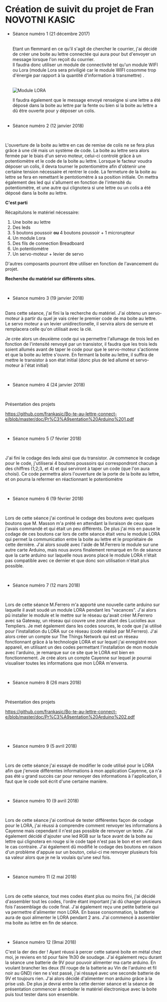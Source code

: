 <h1> Création de suivit du projet de Fran NOVOTNI KASIC </h1>

<ul> <li> Séance numéro 1 (21 décembre 2017) </li>
</br>

<p>Etant un flemmard en ce qu'il s'agit de chercher le courrier, j'ai décidé de créer une boite au lettre connectée qui aura pour but
d'envoyer un message lorsque l'on reçoit du courrier. </br>Il faudra donc utiliser un module de connectivité tel qu'un module WIFI ou Lora (module Lora sera priviligié car le module WIFI cosomme trop d'énergie par rapport à la quantité d'information à transmettre) .</p><br>

<img src="https://encrypted-tbn0.gstatic.com/images?q=tbn:ANd9GcTLZkSWdXVmQdTaTTETlZKux6ojXKBVzKE4rEyHgbqocj2zRL4W" title="Module LORA" align="center" >

</br>

<p>Il faudra également que le message envoyé renseigne si une lettre a été déposé dans la boite au lettre par la fente ou bien si la boite au lettre a dû être ouverte pour y déposer un colis. </p>
</br>

<li> Séance numéro 2 (12 janvier 2018) </li> </ul>
</br>

<p>L'ouverture de la boite au lettre en cas de remise de colis ne se fera plus grâce à une clé mais un système de code. La boite au lettre sera alors fermée par le biais d'un servo moteur, celui-ci controlé grâce à un potentiomètre et le code de la boite au lettre. Lorsque le facteur voudra déposer un colis, il devra tourner le potentiomètre afin d'obtenir une certaine tension nécessaire et rentrer le code. La fermeture de la boite au lettre se fera en remettant le pentotiomètre à sa position initiale.
On mettra également des led qui s'allument en fonction de l'intensité du potentiomètre, et une autre qui clignotera si une lettre ou un colis a été déposé dans la boite au lettre.</p>

<strong> C'est parti </strong>

Récapitulons le matériel nécessaire:
<ol> <li> Une boite au lettre </li>
<li> Des leds </li>
<li> 5 boutons poussoir <strong> ou </strong> 4 boutons poussoir + 1 microrupteur </li>
<li> Un module Lora </li>
<li> Des fils de connection Breadboard </li>
<li> Un potentiomètre </li>
<li> Un servo-moteur + levier de servo</li>
</ol>

<p>D'autres composants pourront être utiliser en fonction de l'avancement du projet.

<strong> Recherche du matériel sur différents sites. </strong></p>
</br>

<ul> <li> Séance numéro 3 (19 janvier 2018) </li>
</br></ul>

<p>Dans cette séance, j'ai fini la la recherche du matériel. J'ai obtenu un servo-moteur à partir du quel je vais créer le premier code de ma boite au lettre. Le servo moteur a un levier unidirectionelle, il servira alors de serrure et remplacera celle qu'on utilisait avec la clé.</p>
<p>Je crée alors un deuxième code qui va permettre l'allumage de trois led en fonction de l'intensité renvoyé par un transistor, il faudra que les trois leds soient allumés avant de taper le code pour que le servo-moteur s'actionne et que la boite au lettre s'ouvre. En fermant la boite au lettre, il suffira de mettre le transistor à son état initial (donc plus de led allumé et servo-moteur à l'état initial)</p>

</br>
<ul> <li> Séance numéro 4 (24 janvier 2018) </li></ul>
</br>

<p>Présentation des projets

<https://github.com/frankasic/Bo-te-au-lettre-connect-e/blob/master/doc/Pr%C3%A9sentation%20Arduino%201.pdf></p>
</br>


<ul> <li> Séance numéro 5 (7 février 2018) </li></ul>
</br>

<p>J'ai fini le codage des leds ainsi que du transistor. Je commence le codage pour le code, j'utiliserai 4 boutons poussoirs qui correspondront chacun à des chiffres (1;2;3, et 4) et qui serviront à taper un code (que l'on aura choisi). Ce code permettra alors l'ouverture de la porte de la boite au lettre, et on pourra la refermer en réactionnant le potentiomètre</p>

</br>
<ul><li> Séance numéro 6 (19 février 2018)</li></ul>
</br>

<p>Lors de cette séance j'ai continué le codage des boutons avec quelques boutons que M. Masson m'a prété en attendant la livraison de ceux que j'avais commandé et qui était un peu différents. De plus j'ai mis en pause le codage de ces boutons car lors de cette séance était venu le module LORA qui permet la communication entre la boite au lettre et le propriétaire de cette dernière. J'ai alors soudé avec l'aide de M.Ferrero le module sur une autre carte Arduino, mais nous avons finalement remarqué en fin de séance que la carte arduino sur laquelle nous avons placé le module LORA n'était pas compatible avec ce dernier et que donc son utilisation n'était plus possible. </p>

</br>
<ul><li> Séance numéro 7 (12 mars 2018)</li></ul>
</br>


<p> Lors de cette séance M.Ferrero m'a apporté une nouvelle carte arduino sur laquelle il avait soudé un module LORA pendant les "vacances".
  J'ai alors pû installer le module et le mettre sur le réseau qu'avait créer M.Ferrero avec sa Gateway, un réseau qui couvre une zone allant des Luciolles aux Templiers. Je met également dans les codes sources, le code que j'ai utilisé pour l'installation du LORA sur ce réseau (code réalisé par M.Ferrero). J'ai alors créer un compte sur The Things Network qui est un réseau fonctionnant grâce à la technologie LORA et sur lequel j'ai enregistré mon appareil, en utilisant un des codes permettant l'installation de mon module avec l'arduino, je remarque sur ce site que le LORA est bien en fonctionnement. Je crée alors un compte Cayenne sur lequel je pourrai visualiser toutes les informations que mon LORA m'enverra. </p>
  
 </br>
<ul><li> Séance numéro 8 (26 mars 2018)</li></ul>
</br>


<p>Présentation des projets

<https://github.com/frankasic/Bo-te-au-lettre-connect-e/blob/master/doc/Pr%C3%A9sentation%20Arduino%202.pdf></p>
</br>
  
  
  
  
 </br>
 <ul><li> Séance numéro 9 (5 avril 2018)</li></ul>
 </br>
 
<p>Lors de cette séance j'ai essayé de modifier le code utilisé pour le LORA afin que j'envoie différentes informations à mon application Cayenne, ça n'a pas été u grand succès car pour renvoyer des informations à l'application, il faut que le code soit écrit d'une certaine manière.</p>

 </br>
 <ul><li> Séance numéro 10 (9 avril 2018)</li></ul>
 </br>
 
 <p> Lors de cette séance j'ai continué de tester différentes façon de codage pour le LORA, j'ai réussi à comprendre comment renvoyer les informations à Cayenne mais cependant il n'est pas possible de renvoyer un texte. J'ai également décidé d'ajouter une led RGB sur la face avant de la boite au lettre qui clignotera en rouge si le code tapé n'est pas le bon et en vert dans le cas contraire. J'ai également dû modifié le codage des boutons en raison d'un problème d'appuie sur un bouton, celui-ci me renvoyer plusieurs fois sa valeur alors que je ne la voulais qu'une seul fois.</p>
 
 </br>
  <ul><li> Séance numéro 11 (2 mai 2018)</li></ul>
 </br>
 
 <p> Lors de cette séance, tout mes codes étant plus ou moins fini, j'ai décidé d'assembler tout les codes, l'ordre étant important j'ai dû changer plusieurs fois l'assemblage du code final. J'ai également reçu une petite batterie qui va permettre d'alimenter mon LORA. En basse consommation, la batterie aura de quoi alimenter le LORA pendant 2 ans. J'ai commencé à assembler ma boite au lettre en fin de séance.</p>
 
 </br>
 <ul><li> Séance numéro 12 (9mai 2018)</li></ul>
 
 C'est la der des der ! Ayant réussi à percer cette satané boite en métal chez moi, je reviens en td pour faire 1h30 de soudage. J'ai également reçu durant la séance une batterie de 9V pour pouvoir alimenter ma carte arduino. En voulant brancher les deux (fil rouge de la batterie au Vin de l'arduino et fil noir au GND) rien ne s'est passé, j'ai réssayé avec une seconde batterie de 9V et toujours rien. J'ai alors décidé d'alimenter mon arduino grâce à la prise usb. De plus je devrai entre la cette dernier séance et la séance de présentation commencer à emboiter le matériel électronique avec la boite puis tout tester dans son ensemble.
 
 
